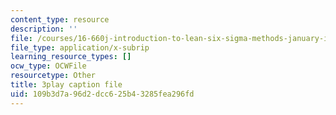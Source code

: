 ```yaml
---
content_type: resource
description: ''
file: /courses/16-660j-introduction-to-lean-six-sigma-methods-january-iap-2012/109b3d7a96d2dcc625b43285fea296fd_c6-ybCfU6Zc.srt
file_type: application/x-subrip
learning_resource_types: []
ocw_type: OCWFile
resourcetype: Other
title: 3play caption file
uid: 109b3d7a-96d2-dcc6-25b4-3285fea296fd
---
```

